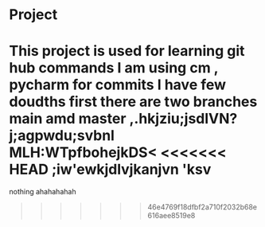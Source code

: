 # Project
This project is used for learning git hub commands
I am using cm , pycharm for commits
I have few doudths first there are two branches main amd master 
,.hkjziu;jsdlVN?j;agpwdu;svbnl MLH:WTpfbohejkDS<
<<<<<<< HEAD
;iw'ewkjdlvjkanjvn
'ksv
=======
nothing 
ahahahahah
>>>>>>> 46e4769f18dfbf2a710f2032b68e616aee8519e8
